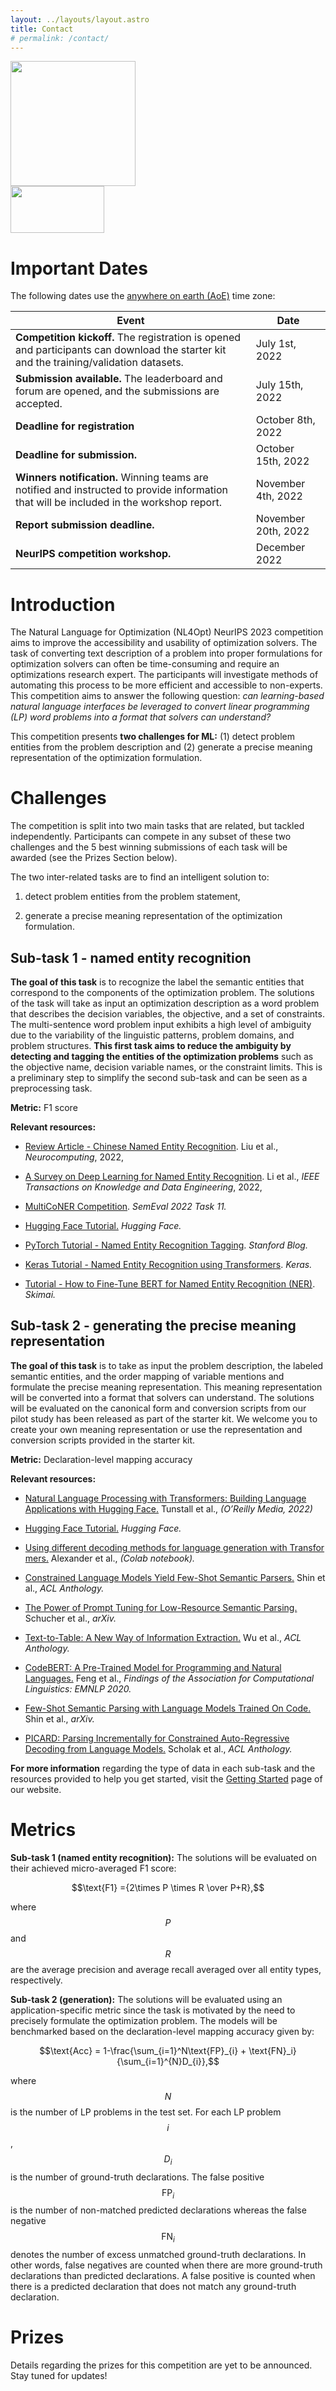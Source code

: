 ```yaml
---
layout: ../layouts/layout.astro
title: Contact
# permalink: /contact/
---
```

<script src="https://polyfill.io/v3/polyfill.min.js?features=es6"></script>

<script id="MathJax-script" async src="https://cdn.jsdelivr.net/npm/mathjax@3/es5/tex-mml-chtml.js"></script>

<div class="page-title">
    <div class="title"> <img class="nips-logo" src="./public/images/nl4optlogo.jpg" height="200"></div>
        <a href="https://nips.cc/Conferences/2022/">
        <img class="nips-logo" src="/public/images/NeurIPS_logo.svg" width="150" height="75">
        </a>
</div>

# Important Dates

The following dates use the [anywhere on earth (AoE)](https://www.timeanddate.com/time/zones/aoe) time zone:

| Event                                                                                                                                    | Date                |
| ---------------------------------------------------------------------------------------------------------------------------------------- | ------------------- |
| **Competition kickoff.** The registration is opened and participants can download the starter kit and the training/validation datasets.   | July 1st, 2022      |
| **Submission available.** The leaderboard and forum are opened, and the submissions are accepted.                                        | July 15th, 2022     |
| **Deadline for registration**                                                                                                            | October 8th, 2022   |
| **Deadline for submission.**                                                                                                             | October 15th, 2022  |
| **Winners notification.** Winning teams are notified and instructed to provide information that will be included in the workshop report. | November 4th, 2022  |
| **Report submission deadline.**                                                                                                          | November 20th, 2022 |
| **NeurIPS competition workshop.**                                                                                                        | December 2022       |

# Introduction

The Natural Language for Optimization (NL4Opt) NeurIPS 2023 competition aims to improve the accessibility and usability of optimization solvers. The task of converting text description of a problem into proper formulations for optimization solvers can often be time-consuming and require an optimizations research expert. The participants will investigate methods of automating this process to be more efficient and accessible to non-experts. This competition aims to answer the following question: *can learning-based natural language interfaces be leveraged to convert linear programming (LP) word problems into a format that solvers can understand?*

This competition presents **two challenges for ML:** (1) detect problem entities from the problem description and (2) generate a precise meaning representation of the optimization formulation.

# Challenges

The competition is split into two main tasks that are related, but tackled independently. Participants can compete in any subset of these two challenges and the 5 best winning submissions of each task will be awarded (see the Prizes Section below).

The two inter-related tasks are to find an intelligent solution to:

1. detect problem entities from the problem statement,

2. generate a precise meaning representation of the optimization formulation.

## Sub-task 1 - named entity recognition

**The goal of this task** is to recognize the label the semantic entities that correspond to the components of the optimization problem. The solutions of the task will take as input an optimization description as a word problem that describes the decision variables, the objective, and a set of constraints. The multi-sentence word problem input exhibits a high level of ambiguity due to the variability of the linguistic patterns, problem domains, and problem structures. **This first task aims to reduce the ambiguity by detecting and tagging the entities of the optimization problems** such as the objective name, decision variable names, or the constraint limits. This is a preliminary step to simplify the second sub-task and can be seen as a preprocessing task.

**Metric:** F1 score

**Relevant resources:**

- [Review Article - Chinese Named Entity Recognition](https://doi.org/10.1016/j.neucom.2021.10.101 "Persistent link using digital object identifier"). Liu et al., *Neurocomputing*, 2022,

- [A Survey on Deep Learning for Named Entity Recognition](https://doi.ieeecomputersociety.org/10.1109/TKDE.2020.2981314). Li et al., *IEEE Transactions on Knowledge and Data Engineering*, 2022,

- [MultiCoNER Competition](https://multiconer.github.io/). *SemEval 2022 Task 11.*

- [Hugging Face Tutorial.](https://huggingface.co/course/chapter0/1?fw=pt) *Hugging Face.*

- [PyTorch Tutorial - Named Entity Recognition Tagging](https://cs230.stanford.edu/blog/namedentity/). *Stanford Blog.*

- [Keras Tutorial - Named Entity Recognition using Transformers](https://keras.io/examples/nlp/ner_transformers/). *Keras.*

- [Tutorial - How to Fine-Tune BERT for Named Entity Recognition (NER)](https://skimai.com/how-to-fine-tune-bert-for-named-entity-recognition-ner/). *Skimai.*

## Sub-task 2 - generating the precise meaning representation

**The goal of this task** is to take as input the problem description, the labeled semantic entities, and the order mapping of variable mentions and formulate the precise meaning representation. This meaning representation will be converted into a format that solvers can understand. The solutions will be evaluated on the canonical form and conversion scripts from our pilot study has been released as part of the starter kit. We welcome you to create your own meaning representation or use the representation and conversion scripts provided in the starter kit.

**Metric:** Declaration-level mapping accuracy

**Relevant resources:**

- [Natural Language Processing with Transformers: Building Language Applications with Hugging Face.](https://www.amazon.ca/Natural-Language-Processing-Transformers-Applications/dp/1098103246) Tunstall et al., *(O’Reilly Media, 2022)*

- [Hugging Face Tutorial.](https://huggingface.co/course/chapter0/1?fw=pt) *Hugging Face.*

- [Using different decoding methods for language generation with Transformers.](https://colab.research.google.com/github/huggingface/blog/blob/main/notebooks/02_how_to_generate.ipynb) Alexander et al., *(Colab notebook).*

- [Constrained Language Models Yield Few-Shot Semantic Parsers.](https://aclanthology.org/2021.emnlp-main.608.pdf) Shin et al., *ACL Anthology.*

- [The Power of Prompt Tuning for Low-Resource Semantic Parsing.](https://arxiv.org/abs/2110.08525) Schucher et al., *arXiv.*

- [Text-to-Table: A New Way of Information Extraction.](https://aclanthology.org/2022.acl-long.180.pdf) Wu et al., *ACL Anthology.*

- [CodeBERT: A Pre-Trained Model for Programming and Natural Languages.](https://aclanthology.org/2020.findings-emnlp.139/) Feng et al., *Findings of the Association for Computational Linguistics: EMNLP 2020.*

- [Few-Shot Semantic Parsing with Language Models Trained On Code.](https://arxiv.org/abs/2112.08696) Shin et al., *arXiv.*

- [PICARD: Parsing Incrementally for Constrained Auto-Regressive Decoding from Language Models.](https://aclanthology.org/2021.emnlp-main.779/) Scholak et al., *ACL Anthology.*

**For more information** regarding the type of data in each sub-task and the resources provided to help you get started, visit the [Getting Started](https://nl4opt.github.io/gettingstarted/) page of our website.

# Metrics

**Sub-task 1 (named entity recognition):** The solutions will be evaluated on their achieved micro-averaged F1 score:

$$\text{F1} ={2\times P \times R \over P+R},$$

where $$P$$ and $$R$$ are the average precision and average recall averaged over all entity types, respectively.

**Sub-task 2 (generation):** The solutions will be evaluated using an application-specific metric since the task is motivated by the need to precisely formulate the optimization problem. The models will be benchmarked based on the declaration-level mapping accuracy given by:

$$\text{Acc} = 1-\frac{\sum_{i=1}^N\text{FP}_{i} + \text{FN}_i}{\sum_{i=1}^{N}D_{i}},$$

where $$N$$ is the number of LP problems in the test set. For each LP problem $$i$$, $$D_{i}$$ is the number of ground-truth declarations. The false positive $$\text{FP}_{i}$$ is the number of non-matched predicted declarations whereas the false negative $$\text{FN}_{i}$$ denotes the number of excess unmatched ground-truth declarations. In other words, false negatives are counted when there are more ground-truth declarations than predicted declarations. A false positive is counted when there is a predicted declaration that does not match any ground-truth declaration.

# Prizes

Details regarding the prizes for this competition are yet to be announced. Stay tuned for updates!

